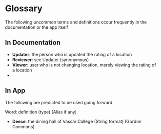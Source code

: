 # Glossary 
The following uncommon terms and definitions occur frequently in the documentation or the app itself

## In Documentation

* __Updater__: the person who is updated the rating of a location 
* __Reviewer__: see Updater (synonymous)
* __Viewer__: user who is not changing location, merely viewing the rating of a location
* 
## In App 

The following are predicted to be used going forward:

Word: definition (type) (Alias if any)
* __Deece__:  the dining hall of Vassar College (String format) (Gordon Commons)
